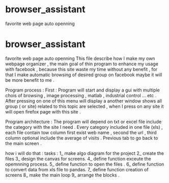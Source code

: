 # browser_assistant
favorite web page auto openning 
# browser_assistant
favorite web page auto openning 
This file describe how  I make my own webpage organizer , the main goal of thin program to enhance my usage with facebook , because this site waste my time without any benefit , for that I make automatic browsing of desired group on facebook maybe it will be more benefit to me .

Program process :
First :
Program will start and display a gui with multiple chois of browsing , image processing , matlab , industrial control … etc .
After pressing on one of this menu will display a another window shows all group ( or site) related to this topic are selected , when I press on any site it will open firefox page with this site .


Program architecture :
The program will depend on txt or excel file include the category with the site I need . 
Every category included in one file (xls) , each file contain  tow column  first exist web name , second the url , third column optional include the average of visits .
Previous tab to go back to the main screen .

how i will do that :
tasks : 
1_ make algo diagram for the project 
2_ create the files 
3_ design the canvas for screens.
4_ define function exceute the opemnning process.
5_ define function to open the files .
6_ define function to convert data from xls file to pandas.
7_ define function creation of screens 
8_ make the main loop 
9_ arrange the blocks .


